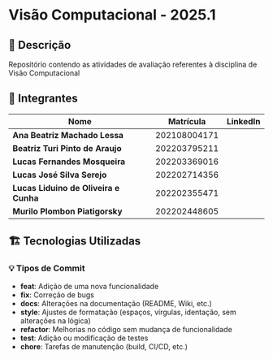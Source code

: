 # Visão Computacional - 2025.1

## 📌 Descrição  
Repositório contendo as atividades de avaliação referentes à disciplina de Visão Computacional

## 👥 Integrantes  

| Nome | Matrícula | LinkedIn |
|------|-----------|----------|
| **Ana Beatriz Machado Lessa** | 202108004171 |
| **Beatriz Turi Pinto de Araujo** | 202203795211 |
| **Lucas Fernandes Mosqueira** | 202203369016 |
| **Lucas José Silva Serejo** | 202202714356 |
| **Lucas Liduino de Oliveira e Cunha** | 202202355471 |
| **Murilo Plombon Piatigorsky** | 202202448605 |

## 🏗️ Tecnologias Utilizadas  


### 💡 Tipos de Commit

- **feat**: Adição de uma nova funcionalidade
- **fix**: Correção de bugs
- **docs**: Alterações na documentação (README, Wiki, etc.)
- **style**: Ajustes de formatação (espaços, vírgulas, identação, sem alterações na lógica)
- **refactor**: Melhorias no código sem mudança de funcionalidade
- **test**: Adição ou modificação de testes
- **chore**: Tarefas de manutenção (build, CI/CD, etc.)
